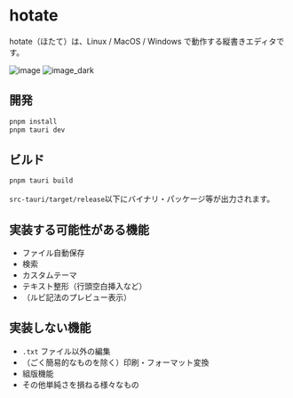 # hotate

hotate（ほたて）は、Linux / MacOS / Windows で動作する縦書きエディタです。

![image](https://user-images.githubusercontent.com/57034105/186642350-91de5782-c506-412a-8e37-cfb1a4c1fad9.png)
![image_dark](https://user-images.githubusercontent.com/57034105/186642057-d5049f1d-523e-405f-89ae-c698497b613c.png)

## 開発

```sh
pnpm install
pnpm tauri dev
```

## ビルド

```sh
pnpm tauri build
```

`src-tauri/target/release`以下にバイナリ・パッケージ等が出力されます。

## 実装する可能性がある機能

- ファイル自動保存
- 検索
- カスタムテーマ
- テキスト整形（行頭空白挿入など）
- （ルビ記法のプレビュー表示）

## 実装しない機能

- `.txt` ファイル以外の編集
- （ごく簡易的なものを除く）印刷・フォーマット変換
- 組版機能
- その他単純さを損ねる様々なもの
